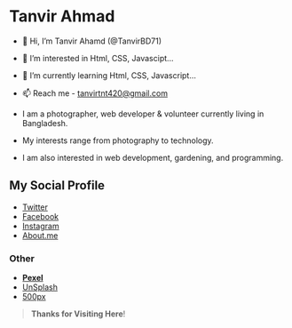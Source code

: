 # Tanvir Ahmad
- 👋 Hi, I’m Tanvir Ahamd (@TanvirBD71)
- 👀 I’m interested in Html, CSS, Javascipt...
- 🌱 I’m currently learning Html, CSS, Javascript...
- 📫 Reach me - tanvirtnt420@gmail.com

- I am a photographer, web developer & volunteer currently living in Bangladesh.
- My interests range from photography to technology.
- I am also interested in web development, gardening, and programming.

## My Social Profile


- [Twitter](https://twitter.com/_TANVIR_AHMAD_)
- [Facebook](https://www.facebook.com/TANVIR.TNT)
- [Instagram](https://www.instagram.com/_tanvir_ahmad_)
- [About.me](https://about.me/tanvir_ahmad)
### Other

- __[Pexel](https://www.pexels.com/@tanvir-ahmad-22732319)__
- [UnSplash](https://unsplash.com/@_tanvir_ahmad_)
- [500px](https://500px.com/p/_tanvir_ahmad_)

> **Thanks for Visiting Here**!


<!---
TanvirBD71/TanvirBD71 is a ✨ special ✨ repository because its `README.md` (this file) appears on your GitHub profile.
You can click the Preview link to take a look at your changes.
--->

